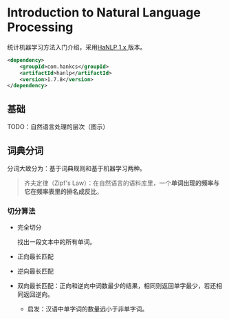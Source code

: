 # Introduction to Natural Language Processing

统计机器学习方法入门介绍，采用[HaNLP 1.x ](https://github.com/hankcs/HanLP/tree/v1.7.8) 版本。

```xml
<dependency>
    <groupId>com.hankcs</groupId>
    <artifactId>hanlp</artifactId>
    <version>1.7.8</version>
</dependency>
```



## 基础

TODO：自然语言处理的层次（图示）



## 词典分词

分词大致分为：基于词典规则和基于机器学习两种。

> 齐夫定律（Zipf's Law）：在自然语言的语料库里，一个**单词出现的频率与它在频率表里的排名成反比**。

### 切分算法

- 完全切分

  找出一段文本中的所有单词。

- 正向最长匹配

- 逆向最长匹配
- 双向最长匹配：正向和逆向中词数最少的结果，相同则返回单字最少，若还相同返回逆向。
  - 启发：汉语中单字词的数量远小于非单字词。